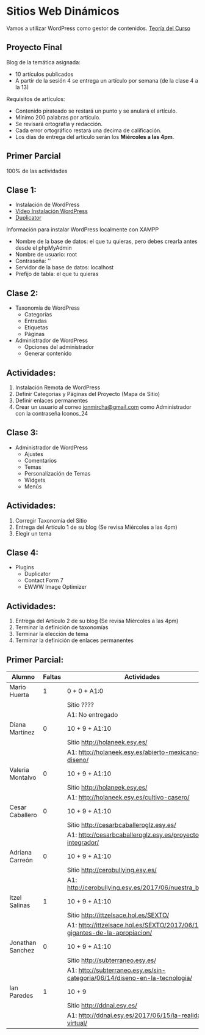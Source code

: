 # Sitios Web Dinámicos

Vamos a utilizar WordPress como gestor de contenidos.
[Teoría del Curso](./teoria-wp.md)

## Proyecto Final

Blog de la temática asignada:
  * 10 artículos publicados
  * A partir de la sesión 4 se entrega un artículo por semana (de la clase 4 a la 13)

Requisitos de artículos:
  * Contenido pirateado se restará un punto y se anulará el artículo.
  * Mínimo 200 palabras por artículo.
  * Se revisará ortografía y redacción.
  * Cada error ortográfico restará una decima de calificación.
  * Los días de entrega del artículo serán los **Miércoles a las 4pm**.


## Primer Parcial

100% de las actividades

## Clase 1: 

* Instalación de WordPress
* [Video Instalación WordPress](https://www.youtube.com/watch?v=lE4wO3C4Eyg&list=PLvq-jIkSeTUZDOcKsQz79wnYlTvmAdLkj&index=4)
* [Duplicator](https://es-mx.wordpress.org/plugins/duplicator/)

Información para instalar WordPress localmente con XAMPP

* Nombre de la base de datos: el que tu quieras, pero debes crearla antes desde el phpMyAdmin
* Nombre de usuario: root
* Contraseña: ''
* Servidor de la base de datos: localhost
* Prefijo de tabla: el que tu quieras

## Clase 2:

* Taxonomía de WordPress
  * Categorías
  * Entradas
  * Etiquetas
  * Páginas
* Administrador de WordPress
  * Opciones del administrador
  * Generar contenido

## Actividades:

1. Instalación Remota de WordPress
1. Definir Categorias y Páginas del Proyecto (Mapa de Sitio)
1. Definir enlaces permanentes
1. Crear un usuario al correo jonmircha@gmail.com como Administrador con la contraseña Iconos_24

## Clase 3:

* Administrador de WordPress
  * Ajustes
  * Comentarios
  * Temas
  * Personalización de Temas
  * Widgets
  * Menús

## Actividades:

1. Corregir Taxonomía del Sitio
1. Entrega del Artículo 1 de su blog (Se revisa Miércoles a las 4pm)
1. Elegir un tema

## Clase 4:

* Plugins
  * Duplicator
  * Contact Form 7
  * EWWW Image Optimizer

## Actividades:

1. Entrega del Artículo 2 de su blog (Se revisa Miércoles a las 4pm)
1. Terminar la definición de taxonomías
1. Terminar la elección de tema
1. Terminar la definición de enlaces permanentes

## Primer Parcial:

| Alumno | Faltas | Actividades | Calificación | 
| ---------- | ---------- | ---------- | ---------- |
| Mario Huerta   | 1 | 0 + 0 + A1:0 | ? |
| | | Sitio ???? | |
| | | A1: No entregado | |
| Diana Martínez | 0 | 10 + 9 + A1:10 | ? |
| | | Sitio http://holaneek.esy.es/ | |
| | | A1: http://holaneek.esy.es/abierto-mexicano-de-diseno/ | |
| Valeria Montalvo | 0 | 10 + 9 + A1:10 | ? |
| | | Sitio http://holaneek.esy.es/ | |
| | | A1: http://holaneek.esy.es/cultivo-casero/ | |
| Cesar Caballero | 0 | 10 + 9 + A1:10 | ? |
| | | Sitio http://cesarbcaballeroglz.esy.es/ | |
| | | A1: http://cesarbcaballeroglz.esy.es/proyecto-integrador/ | |
| Adriana Carreón | 0 | 10 + 9 + A1:10 | ? |
| | | Sitio http://cerobullying.esy.es/ | |
| | | A1: http://cerobullying.esy.es/2017/06/nuestra_basura/ | |
| Itzel Salinas | 1 | 10 + 9 + A1:10 | ? |
| | | Sitio http://ittzelsace.hol.es/SEXTO/ | |
| | | A1: http://ittzelsace.hol.es/SEXTO/2017/06/15/los-gigantes-de-la-apropiacion/ | |
| Jonathan Sanchez | 0 | 10 + 9 + A1:10 | ? |
| | | Sitio http://subterraneo.esy.es/ | |
| | | A1: http://subterraneo.esy.es/sin-categoria/06/14/diseno-en-la-tecnologia/ | |
| Ian Paredes | 1 | 10 + 9 | + A1:10 |
| | | Sitio http://ddnai.esy.es/ | |
| | | A1: http://ddnai.esy.es/2017/06/15/la-realidad-virtual/ | |